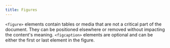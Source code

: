 ```yaml
---
title: Figures
---
```

<code>&lt;figure&gt;</code> elements contain tables or media that are not a critical part of the document. They can be positioned elsewhere or removed without impacting the content's meaning. <code>&lt;figcaption&gt;</code> elements are optional and can be either the first or last element in the figure.
